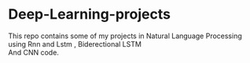 # Deep-Learning-projects
This repo contains some of my projects in Natural Language Processing using Rnn and Lstm ,  Biderectional LSTM  
And CNN code.
